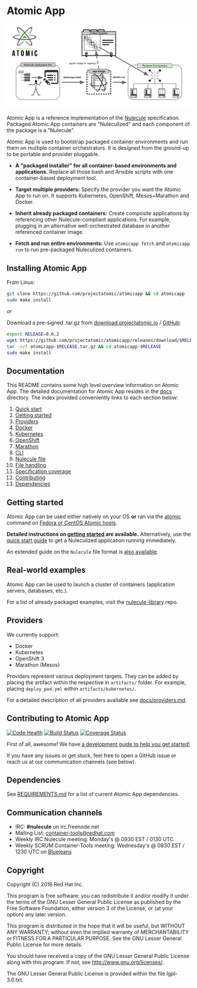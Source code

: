 # Atomic App

![](docs/images/logo.png "Project Atomic")

Atomic App is a reference implementation of the [Nulecule](https://github.com/projectatomic/nulecule) specification. Packaged Atomic App containers are "Nuleculized" and each component of the package is a "Nulecule".

Atomic App is used to bootstrap packaged container environments and run them on multiple container orchestrators. It is designed from the ground-up to be portable and provider pluggable.

  - __A "packaged installer" for all container-based environments and applications.__ Replace all those bash and Ansible scripts with one container-based deployment tool.

  - __Target multiple providers:__ Specify the provider you want the Atomic App to run on. It supports Kubernetes, OpenShift, Mesos+Marathon and Docker.

  - __Inherit already packaged containers:__ Create composite applications by referencing other Nulecule-compliant applications. For example, plugging in an alternative well-orchestrated database in another referenced container image.

  - __Fetch and run entire environments:__ Use `atomicapp fetch` and `atomicapp run` to run pre-packaged Nuleculized containers.

## Installing Atomic App
From Linux:
```sh
git clone https://github.com/projectatomic/atomicapp && cd atomicapp
sudo make install
```

_or_ 

Download a pre-signed .tar.gz from [download.projectatomic.io](https://download.projectatomic.io) / [GitHub](https://github.com/projectatomic/atomicapp/releases):
```sh
export RELEASE=0.6.2
wget https://github.com/projectatomic/atomicapp/releases/download/$RELEASE/atomicapp-$RELEASE.tar.gz
tar -xvf atomicapp-$RELEASE.tar.gz && cd atomicapp-$RELEASE
sudo make install
```

## Documentation

This README contains some high level overview information on Atomic App. The detailed documentation for Atomic App resides in the [docs](docs) directory. The index provided conveniently links to each section below:

1. [Quick start](docs/quick_start.md)
2. [Getting started](docs/start_guide.md)
3. [Providers](docs/providers.md)
  1. [Docker](docs/providers/docker/overview.md)
  2. [Kubernetes](docs/providers/kubernetes/overview.md)
  3. [OpenShift](docs/providers/openshift/overview.md)
  4. [Marathon](docs/providers/marathon/overview.md)
4. [CLI](docs/cli.md)
5. [Nulecule file](docs/nulecule.md)
6. [File handling](docs/file_handling.md)
7. [Specification coverage](docs/spec_coverage.md)
8. [Contributing](CONTRIBUTING.md)
9. [Dependencies](docs/requirements.md)


## Getting started

Atomic App can be used either natively on your OS __or__ ran via the [atomic](https://github.com/projectatomic/atomic) command on [Fedora or CentOS Atomic hosts](https://www.projectatomic.io/download/).

__Detailed instructions on [getting started](docs/start_guide.md) are available.__ Alternatively, use the [quick start guide](docs/quick_start.md) to get a Nuleculized application running immediately.

An extended guide on the `Nulecule` file format is [also available](docs/nulecule.md).

## Real-world examples
Atomic App can be used to launch a cluster of containers (application servers, databases, etc.).

For a list of already packaged examples, visit the [nulecule-library](https://github.com/projectatomic/nulecule-library) repo.

## Providers

We currently support:

  - Docker
  - Kubernetes
  - OpenShift 3
  - Marathon (Mesos)

Providers represent various deployment targets. They can be added by placing the artifact within the respective in `artifacts/` folder. For example, placing `deploy_pod.yml` within `artifacts/kubernetes/`. 

For a detailed description of all providers available see [docs/providers.md](docs/providers.md).

## Contributing to Atomic App
[![Code Health](https://landscape.io/github/projectatomic/atomicapp/master/landscape.svg?style=flat)](https://landscape.io/github/projectatomic/atomicapp/master)
[![Build Status](https://travis-ci.org/projectatomic/atomicapp.svg?branch=master)](https://travis-ci.org/projectatomic/atomicapp)
[![Coverage Status](https://coveralls.io/repos/projectatomic/atomicapp/badge.svg?branch=master&service=github)](https://coveralls.io/github/projectatomic/atomicapp?branch=master)

First of all, awesome! We have [a development guide to help you get started!](CONTRIBUTING.md)

If you have any issues or get stuck, feel free to open a GitHub issue or reach us at our communication channels (see below).

## Dependencies

See [REQUIREMENTS.md](docs/requirements.md) for a list of current Atomic App dependencies.

## Communication channels

* IRC: __#nulecule__ on irc.freenode.net
* Mailing List: [container-tools@redhat.com](https://www.redhat.com/mailman/listinfo/container-tools)
* Weekly IRC Nulecule meeting: Monday's @ 0930 EST / 0130 UTC
* Weekly SCRUM Container-Tools meeting: Wednesday's @ 0830 EST / 1230 UTC on [Bluejeans](https://bluejeans.com/381583203/)

## Copyright

Copyright (C) 2016 Red Hat Inc.

This program is free software: you can redistribute it and/or modify
it under the terms of the GNU Lesser General Public License as published by
the Free Software Foundation, either version 3 of the License, or
(at your option) any later version.

This program is distributed in the hope that it will be useful,
but WITHOUT ANY WARRANTY; without even the implied warranty of
MERCHANTABILITY or FITNESS FOR A PARTICULAR PURPOSE.  See the
GNU Lesser General Public License for more details.

You should have received a copy of the GNU Lesser General Public License
along with this program. If not, see <http://www.gnu.org/licenses/>.

The GNU Lesser General Public License is provided within the file lgpl-3.0.txt.
